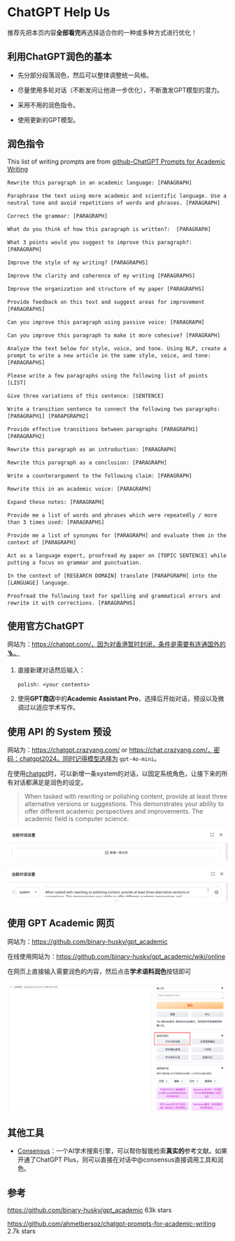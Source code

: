 # ChatGPT Help Us

推荐先把本页内容**全部看完**再选择适合你的一种或多种方式进行优化！



## 利用ChatGPT润色的基本

- 先分部分段落润色，然后可以整体调整统一风格。

- 尽量使用多轮对话（不断发问让他进一步优化），不断激发GPT模型的潜力。

- 采用不用的润色指令。

- 使用更新的GPT模型。

  

## 润色指令

This list of writing prompts are from [github-ChatGPT Prompts for Academic Writing](https://github.com/ahmetbersoz/chatgpt-prompts-for-academic-writing)

```
Rewrite this paragraph in an academic language: [PARAGRAPH]
```

```
Paraphrase the text using more academic and scientific language. Use a neutral tone and avoid repetitions of words and phrases. [PARAGRAPH]
```

```
Correct the grammar: [PARAGRAPH]
```

```
What do you think of how this paragraph is written?:  [PARAGRAPH]
```

```
What 3 points would you suggest to improve this paragraph?: [PARAGRAPH]
```

```
Improve the style of my writing? [PARAGRAPHS]
```

```
Improve the clarity and coherence of my writing [PARAGRAPHS]
```

```
Improve the organization and structure of my paper [PARAGRAPHS]
```

```
Provide feedback on this text and suggest areas for improvement [PARAGRAPHS]
```

```
Can you improve this paragraph using passive voice: [PARAGRAPH]
```

```
Can you improve this paragraph to make it more cohesive? [PARAGRAPH]
```

```
Analyze the text below for style, voice, and tone. Using NLP, create a prompt to write a new article in the same style, voice, and tone: [PARAGRAPHS]
```

```
Please write a few paragraphs using the following list of points [LIST] 
```

```
Give three variations of this sentence: [SENTENCE] 
```

```
Write a transition sentence to connect the following two paragraphs: [PARAGRAPH1] [PARAPGRAPH2]
```

```
Provide effective transitions between paragraphs [PARAGRAPH1] [PARAGRAPH2]
```

```
Rewrite this paragraph as an introduction: [PARAGRAPH]
```

```
Rewrite this paragraph as a conclusion: [PARAGRAPH]
```

```
Write a counterargument to the following claim: [PARAGRAPH]
```

```
Rewrite this in an academic voice: [PARAGRAPH]
```

```
Expand these notes: [PARAGRAPH]
```

```
Provide me a list of words and phrases which were repeatedly / more than 3 times used: [PARAGRAPHS]
```

```
Provide me a list of synonyms for [PARAGRAPH] and evaluate them in the context of [PARAGRAPH]
```

```
Act as a language expert, proofread my paper on [TOPIC SENTENCE] while putting a focus on grammar and punctuation.
```

```
In the context of [RESEARCH DOMAIN] translate [PARAPGRAPH] into the [LANGUAGE] language.
```

```
Proofread the following text for spelling and grammatical errors and rewrite it with corrections. [PARAGRAPHS] 
```



## 使用官方ChatGPT

网站为：https://chatgpt.com/，因为对香港暂时封闭，条件是需要有连通国外的🪜。



1. 直接新建对话然后输入：

   `polish: <your contents>`

2. 使用**GPT商店**中的**Academic Assistant Pro**，选择后开始对话，预设以及微调过以适应学术写作。

   

## 使用 API 的 System 预设

网站为：https://chatgpt.crazyang.com/ or https://chat.crazyang.com/，密码：chatgpt2024。同时记得模型选择为 `gpt-4o-mini`。



在使用<u>chatgpt</u>时，可以新增一条system的对话，以固定系统角色，让接下来的所有对话都满足是润色的设定。

> When tasked with rewriting or polishing content, provide at least three alternative versions or suggestions. This demonstrates your ability to offer different academic perspectives and improvements. The academic field is computer science.

![image-20240823010923024](https://raw.githubusercontent.com/yzy1996/Image-Hosting/master/202408230109366.png)

![image-20240823010958941](https://raw.githubusercontent.com/yzy1996/Image-Hosting/master/202408230110199.png)

## 使用 GPT Academic 网页

网站为：https://github.com/binary-husky/gpt_academic

在线使用网站为：https://github.com/binary-husky/gpt_academic/wiki/online

在网页上直接输入需要润色的内容，然后点击**学术语料润色**按钮即可

![image-20240823013203886](https://raw.githubusercontent.com/yzy1996/Image-Hosting/master/202408230132463.png)



## 其他工具

- [Consensus](https://consensus.app/)：一个AI学术搜索引擎，可以帮你智能检索**真实的**参考文献。如果开通了ChatGPT Plus，则可以直接在对话中@consensus直接调用工具和润色。



## 参考

https://github.com/binary-husky/gpt_academic 63k stars

https://github.com/ahmetbersoz/chatgpt-prompts-for-academic-writing 2.7k stars

















